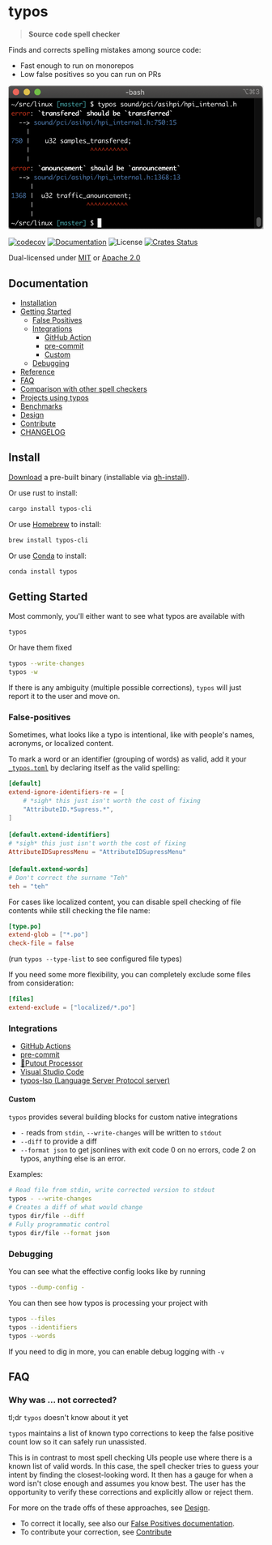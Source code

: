 # typos

> **Source code spell checker**

Finds and corrects spelling mistakes among source code:
- Fast enough to run on monorepos
- Low false positives so you can run on PRs

![Screenshot](./docs/screenshot.png)

[![codecov](https://codecov.io/gh/crate-ci/typos/branch/master/graph/badge.svg)](https://codecov.io/gh/crate-ci/typos)
[![Documentation](https://img.shields.io/badge/docs-master-blue.svg)][Documentation]
![License](https://img.shields.io/crates/l/typos.svg)
[![Crates Status](https://img.shields.io/crates/v/typos.svg)][Crates.io]

Dual-licensed under [MIT](LICENSE-MIT) or [Apache 2.0](LICENSE-APACHE)

## Documentation

- [Installation](#install)
- [Getting Started](#getting-started)
  - [False Positives](#false-positives)
  - [Integrations](#integrations)
    - [GitHub Action](docs/github-action.md)
    - [pre-commit](docs/pre-commit.md)
    - [Custom](#custom)
  - [Debugging](#debugging)
- [Reference](docs/reference.md)
- [FAQ](#faq)
- [Comparison with other spell checkers](docs/comparison.md)
- [Projects using typos](https://github.com/crate-ci/typos/wiki)
- [Benchmarks](benchsuite/runs)
- [Design](docs/design.md)
- [Contribute](CONTRIBUTING.md)
- [CHANGELOG](CHANGELOG.md)

## Install

[Download](https://github.com/crate-ci/typos/releases) a pre-built binary
(installable via [gh-install](https://github.com/crate-ci/gh-install)).

Or use rust to install:
```bash
cargo install typos-cli
```

Or use [Homebrew](https://brew.sh/) to install:
```bash
brew install typos-cli
```

Or use [Conda](https://conda.io/) to install:
```bash
conda install typos
```

## Getting Started

Most commonly, you'll either want to see what typos are available with
```bash
typos
```

Or have them fixed
```bash
typos --write-changes
typos -w
```
If there is any ambiguity (multiple possible corrections), `typos` will just report it to the user and move on.

### False-positives

Sometimes, what looks like a typo is intentional, like with people's names, acronyms, or localized content.

To mark a word or an identifier (grouping of words) as valid, add it your [`_typos.toml`](docs/reference.md) by declaring itself as the valid spelling:
```toml
[default]
extend-ignore-identifiers-re = [
    # *sigh* this just isn't worth the cost of fixing
    "AttributeID.*Supress.*",
]

[default.extend-identifiers]
# *sigh* this just isn't worth the cost of fixing
AttributeIDSupressMenu = "AttributeIDSupressMenu"

[default.extend-words]
# Don't correct the surname "Teh"
teh = "teh"
```

For cases like localized content, you can disable spell checking of file contents while still checking the file name:
```toml
[type.po]
extend-glob = ["*.po"]
check-file = false
```
(run `typos --type-list` to see configured file types)

If you need some more flexibility, you can completely exclude some files from consideration:
```toml
[files]
extend-exclude = ["localized/*.po"]
```

### Integrations

- [GitHub Actions](docs/github-action.md)
- [pre-commit](docs/pre-commit.md)
- [🐊Putout Processor](https://github.com/putoutjs/putout-processor-typos)
- [Visual Studio Code](https://github.com/tekumara/typos-vscode)
- [typos-lsp (Language Server Protocol server)](https://github.com/tekumara/typos-vscode)

#### Custom

`typos` provides several building blocks for custom native integrations
- `-` reads from `stdin`, `--write-changes` will be written to `stdout`
- `--diff` to provide a diff
- `--format json` to get jsonlines with exit code 0 on no errors, code 2 on typos, anything else is an error.

Examples:
```bash
# Read file from stdin, write corrected version to stdout
typos - --write-changes
# Creates a diff of what would change
typos dir/file --diff
# Fully programmatic control
typos dir/file --format json
```

### Debugging

You can see what the effective config looks like by running
```bash
typos --dump-config -
```

You can then see how typos is processing your project with
```bash
typos --files
typos --identifiers
typos --words
```

If you need to dig in more, you can enable debug logging with `-v`

## FAQ

### Why was ... not corrected?

tl;dr `typos` doesn't know about it yet

`typos` maintains a list of known typo corrections to keep the false positive
count low so it can safely run unassisted.

This is in contrast to most spell checking UIs people use where there is a
known list of valid words.  In this case, the spell checker tries to guess your
intent by finding the closest-looking word.  It then has a gauge for when a
word isn't close enough and assumes you know best.  The user has the
opportunity to verify these corrections and explicitly allow or reject them.

For more on the trade offs of these approaches, see [Design](docs/design.md).

- To correct it locally, see also our [False Positives documentation](#false-positives).
- To contribute your correction, see [Contribute](CONTRIBUTING.md)

[Crates.io]: https://crates.io/crates/typos-cli
[Documentation]: https://docs.rs/typos
